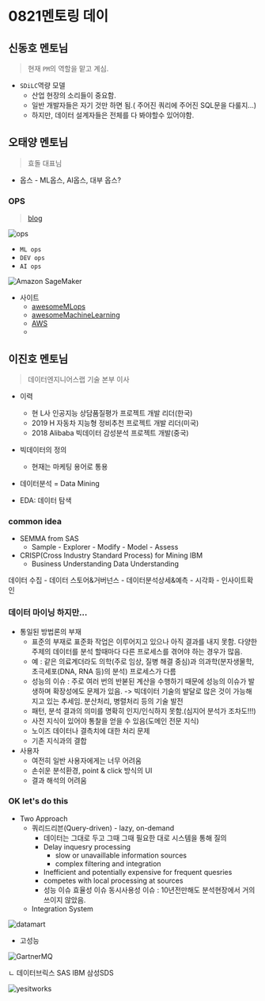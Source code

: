 # 0821멘토링 데이

## 신동호 멘토님

> 현재 `PM`의 역할을 맡고 계심.

* `SDiLC`역량 모델 
  * 산업 현장의 소리들이 중요함.
  * 일반 개발자들은 자기 것만 하면 됨.( 주어진 쿼리에 주어진 SQL문을 다룰지...)
  * 하지만, 데이터 설계자들은 전체를 다 봐야할수 있어야함.

## 오태양 멘토님

> 효돌 대표님

* 옵스 - ML옵스, AI옵스, 대부 옵스?

### OPS

> [blog](https://neptune.ai/blog/mlops-vs-aiops-differences)

![ops](https://i1.wp.com/neptune.ai/wp-content/uploads/MLOps-vs-DevOps.png?resize=1010%2C444&ssl=1)

* `ML ops`
* `DEV ops`
* `AI ops`

![Amazon SageMaker](https://i2.wp.com/neptune.ai/wp-content/uploads/Amazon-Sagemaker-1.png?resize=1024%2C290&ssl=1)



* 사이트 
  * [awesomeMLops](https://github.com/kelvins/awesome-mlops)
  * [awesomeMachineLearning](https://github.com/josephmisiti/awesome-machine-learning)
  * [AWS](https://www.youtube.com/watch?v=eMowXnGAUjA&list=PLhr1KZpdzukfZfO3tznG8ZvxMvqTWtPH7&ab_channel=AmazonWebServices)
  * 

## 이진호 멘토님

> 데이터엔지니어스랩 기술 본부 이사

* 이력
  * 현 L사 인공지능 상담품질평가 프로젝트 개발 리더(한국)
  * 2019 H 자동차 지능형 정비추천 프로젝트 개발 리더(미국)
  * 2018 Alibaba 빅데이터 감성분석 프로젝트 개발(중국)

* 빅데이터의 정의
  * 현재는 마케팅 용어로 통용

* 데이터분석 = Data Mining

* EDA: 데이터 탐색

### common idea

* SEMMA from SAS
  * Sample - Explorer - Modify - Model - Assess
* CRISP(Cross Industry Standard Process) for Mining IBM
  * Business Understanding Data Understanding 

데이터 수집 - 데이터 스토어&거버넌스 - 데이터분석상세&예측 - 시각화 - 인사이트확인

### 데이터 마이닝 하지만...

* 통일된 방법론의 부재
  * 표준의 부재로 표준화 작업은 이루어지고 있으나 아직 결과를 내지 못함. 다양한 주제의 데이터를 분석 할때마다 다른 프로세스를 겪어야 하는 경우가 많음.
  * 예 : 같은 의료계더라도 의학(주로 임상, 질병 해결  중심)과 의과학(분자생물학, 초극세포(DNA, RNA 등)의 분석) 프로세스가 다름
  * 성능의 이슈 : 주로 여러 번의 반볻된 계산을 수행하기 때문에 성능의 이슈가 발생하며 확장성에도 문제가 있음. -> 빅데이터 기술의 발달로 많은 것이 가능해지고 있는 추세임. 분산처리, 병렬처리 등의 기술 발전
  * 패턴, 분석 결과의 의미를 명확히 인지/인식하지 못함.(심지어 분석가 조차도!!!)
  * 사전 지식이 있어야 통찰을 얻을 수 있음(도메인 전문 지식)
  * 노이즈 데이터나 결측치에 대한 처리 문제
  * 기존 지식과의 결합
* 사용자
  * 여전히 일반 사용자에게는 너무 어려움
  * 손쉬운 분석환경, point & click 방식의 UI
  * 결과 해석의 어려움

### OK let's do this

* Two Approach
  * 쿼리드리븐(Query-driven) - lazy, on-demand
    * 데이터는 그대로 두고 그때 그때 필요한 대로 시스템을 통해 질의
    * Delay inquesry processing
      * slow or unavaillable information sources
      * complex filtering and integration
    * Inefficient and potentially expensive for frequent quesries
    * competes with local processing at sources
    * 성능 이슈 효율성 이슈 동시사용성 이슈 : 10년전만해도 분석현장에서 거의 쓰이지 않았음.
  * Integration System

![datamart](C:\Users\minsung\OneDrive\Kdigital\PycharmProjects\kdigital_develop_intelligent_service\image\datamart_model.png)

* 고성능

![GartnerMQ](C:\Users\minsung\OneDrive\Kdigital\PycharmProjects\kdigital_develop_intelligent_service\image\GartnerMQ2021.png)

ㄴ 데이터브릭스 SAS IBM 삼성SDS

![yesitworks](C:\Users\minsung\OneDrive\Kdigital\PycharmProjects\kdigital_develop_intelligent_service\image\Yesitworks.png)

